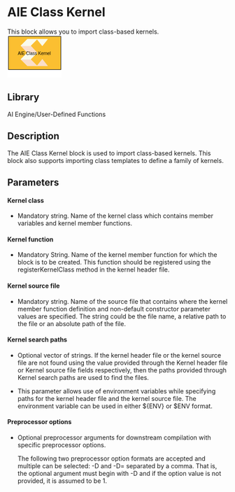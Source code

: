 # AIE Class Kernel

This block allows you to import class-based kernels.  
![](./Images/block.png)  

## Library

AI Engine/User-Defined Functions

## Description

The AIE Class Kernel block is used to import class-based kernels. This
block also supports importing class templates to define a family of
kernels.

## Parameters

#### Kernel class
* Mandatory string. Name of the kernel class which contains member variables and kernel member functions.

#### Kernel function
* Mandatory String. Name of the kernel member function for which the block is to be created. This function should be registered using the registerKernelClass method in the kernel header file. 

#### Kernel source file
* Mandatory string. Name of the source file that contains where the kernel member function definition and non-default constructor parameter values are specified.
The string could be the file name, a relative path to the file or an absolute path of the file. 

#### Kernel search paths
* Optional vector of strings. If the kernel header file or the kernel source file are not found using the value provided through the Kernel header file or Kernel source file fields respectively, then the paths provided through Kernel search paths are used to find the files. 

* This parameter allows use of environment variables while specifying paths for the kernel header file and the kernel source file. The environment variable can be used in either ${ENV} or $ENV format.

#### Preprocessor options
* Optional preprocessor arguments for downstream compilation with specific preprocessor options.

  The following two preprocessor option formats are accepted and multiple can be selected: -D<name> and -D<name>=<definition> separated by a comma. That is, the optional argument must begin with -D and if the option <definition> value is not provided, it is assumed to be 1.
